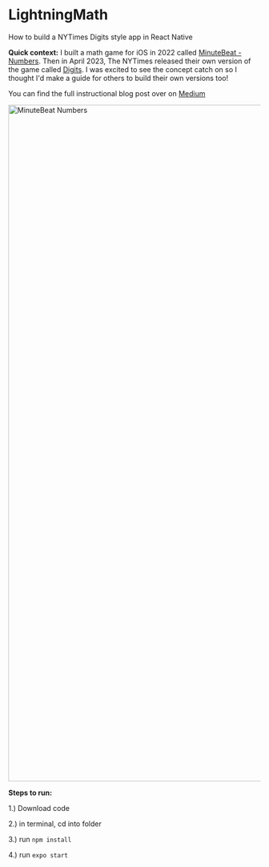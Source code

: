 # LightningMath
How to build a NYTimes Digits style app in React Native

**Quick context:** I built a math game for iOS in 2022 called [MinuteBeat - Numbers](https://apps.apple.com/us/app/minutebeat-numbers/id1614527068). Then in April 2023, The NYTimes released their own version of the game called [Digits](https://www.nytimes.com/games/digits). I was excited to see the concept catch on so I thought I'd make a guide for others to build their own versions too!

You can find the full instructional blog post over on [Medium](https://medium.com/@majoseph2013/build-your-own-nytimes-digits-style-game-in-react-native-a03da54a2ea5)

<img width="1351" alt="MinuteBeat Numbers" src="https://github.com/Technicolor-Dreamcoat/LightningMath/assets/130793433/b4a8ee1b-82a7-4012-8f16-899497bfacfd">


**Steps to run:**

1.) Download code

2.) in terminal, cd into folder

3.) run `npm install`

4.) run `expo start`
